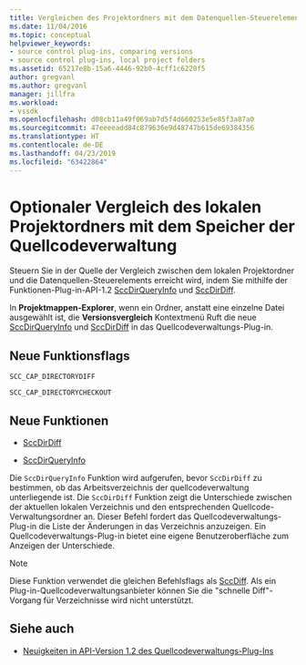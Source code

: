 ```yaml
---
title: Vergleichen des Projektordners mit dem Datenquellen-Steuerelement Store | Microsoft-Dokumentation
ms.date: 11/04/2016
ms.topic: conceptual
helpviewer_keywords:
- source control plug-ins, comparing versions
- source control plug-ins, local project folders
ms.assetid: 65217e8b-15a6-4446-92b0-4cff1c6220f5
author: gregvanl
ms.author: gregvanl
manager: jillfra
ms.workload:
- vssdk
ms.openlocfilehash: d08cb11a49f069ab7d5f4d660253e5e85f3a87a0
ms.sourcegitcommit: 47eeeeadd84c879636e9d48747b615de69384356
ms.translationtype: HT
ms.contentlocale: de-DE
ms.lasthandoff: 04/23/2019
ms.locfileid: "63422864"
---
```

# <a name="optional-comparison-of-local-project-folder-to-source-control-store"></a>Optionaler Vergleich des lokalen Projektordners mit dem Speicher der Quellcodeverwaltung
Steuern Sie in der Quelle der Vergleich zwischen dem lokalen Projektordner und die Datenquellen-Steuerelements erreicht wird, indem Sie mithilfe der Funktionen-Plug-in-API-1.2 [SccDirQueryInfo](../../extensibility/sccdirqueryinfo-function.md) und [SccDirDiff](../../extensibility/sccdirdiff-function.md).

 In **Projektmappen-Explorer**, wenn ein Ordner, anstatt eine einzelne Datei ausgewählt ist, die **Versionsvergleich** Kontextmenü Ruft die neue [SccDirQueryInfo](../../extensibility/sccdirqueryinfo-function.md) und [ SccDirDiff](../../extensibility/sccdirdiff-function.md) in das Quellcodeverwaltungs-Plug-in.

## <a name="new-capability-flags"></a>Neue Funktionsflags
 `SCC_CAP_DIRECTORYDIFF`

 `SCC_CAP_DIRECTORYCHECKOUT`

## <a name="new-functions"></a>Neue Funktionen
- [SccDirDiff](../../extensibility/sccdirdiff-function.md)

- [SccDirQueryInfo](../../extensibility/sccdirqueryinfo-function.md)

 Die `SccDirQueryInfo` Funktion wird aufgerufen, bevor `SccDirDiff` zu bestimmen, ob das Arbeitsverzeichnis der quellcodeverwaltung unterliegende ist. Die `SccDirDiff` Funktion zeigt die Unterschiede zwischen der aktuellen lokalen Verzeichnis und den entsprechenden Quellcode-Verwaltungsordner an. Dieser Befehl fordert das Quellcodeverwaltungs-Plug-in die Liste der Änderungen in das Verzeichnis anzuzeigen. Ein Quellcodeverwaltungs-Plug-in bietet eine eigene Benutzeroberfläche zum Anzeigen der Unterschiede.

> [!NOTE]
> Diese Funktion verwendet die gleichen Befehlsflags als [SccDiff](../../extensibility/sccdiff-function.md). Als ein Plug-in-Quellcodeverwaltungsanbieter können Sie die "schnelle Diff"-Vorgang für Verzeichnisse wird nicht unterstützt.

## <a name="see-also"></a>Siehe auch
- [Neuigkeiten in API-Version 1.2 des Quellcodeverwaltungs-Plug-Ins](../../extensibility/internals/what-s-new-in-the-source-control-plug-in-api-version-1-2.md)